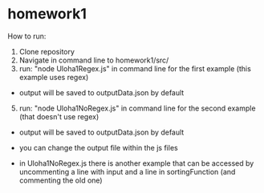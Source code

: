# homework1

How to run:
1) Clone repository
2) Navigate in command line to homework1/src/
3) run: "node Uloha1Regex.js" in command line for the first example (this example uses regex)
  - output will be saved to outputData.json by default
5) run: "node Uloha1NoRegex.js" in command line for the second example (that doesn't use regex)
  - output will be saved to outputData.json by default

- you can change the output file within the js files
- in Uloha1NoRegex.js there is another example that can be accessed by uncommenting a line with input and a line in sortingFunction (and commenting the old one)
